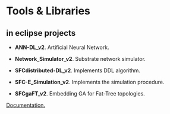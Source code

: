# Tools & Libraries 

## in eclipse projects

* **ANN-DL_v2**. Artificial Neural Network.

* **Network_Simulator_v2**. Substrate network simulator.

* **SFCdistributed-DL_v2**. Implements DDL algorithm.

* **SFC-E_Simulation_v2**. Implements the simulation procedure.

* **SFCgaFT_v2**. Embedding GA for Fat-Tree topologies.

[Documentation.](../index.html)

